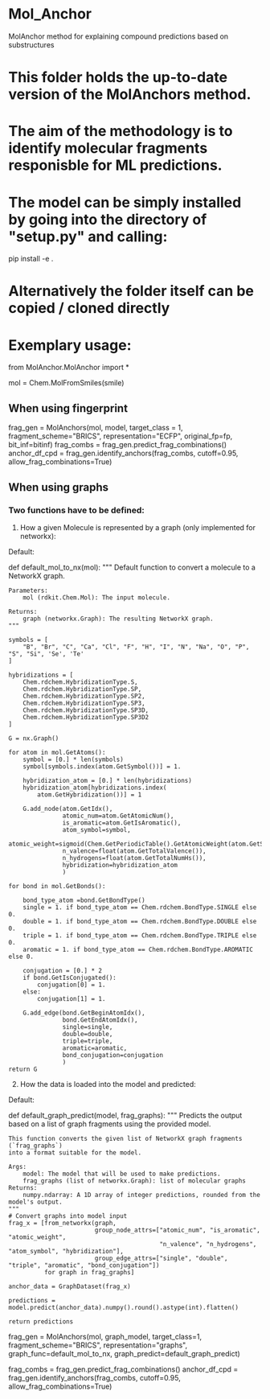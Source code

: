 # Mol_Anchor
MolAnchor method for explaining compound predictions based on substructures

# This folder holds the up-to-date version of the MolAnchors method.

# The aim of the methodology is to identify molecular fragments responisble for ML predictions.

# The model can be simply installed by going into the directory of "setup.py" and calling:
pip install -e .
# Alternatively the folder itself can be copied / cloned directly 

# Exemplary usage:
from MolAnchor.MolAnchor import *

mol = Chem.MolFromSmiles(smile)

## When using fingerprint
frag_gen = MolAnchors(mol, model, target_class = 1, fragment_scheme="BRICS", representation="ECFP", original_fp=fp, bit_inf=bitinf)
frag_combs = frag_gen.predict_frag_combinations()
anchor_df_cpd = frag_gen.identify_anchors(frag_combs, cutoff=0.95, allow_frag_combinations=True)

## When using graphs
### Two functions have to be defined:
1. How a given Molecule is represented by a graph (only implemented for networkx):

Default:

def default_mol_to_nx(mol):
    """
    Default function to convert a molecule to a NetworkX graph.

    Parameters:
        mol (rdkit.Chem.Mol): The input molecule.

    Returns:
        graph (networkx.Graph): The resulting NetworkX graph.
    """

    symbols = [
        "B", "Br", "C", "Ca", "Cl", "F", "H", "I", "N", "Na", "O", "P", "S", "Si", 'Se', 'Te'
    ]

    hybridizations = [
        Chem.rdchem.HybridizationType.S,
        Chem.rdchem.HybridizationType.SP,
        Chem.rdchem.HybridizationType.SP2,
        Chem.rdchem.HybridizationType.SP3,
        Chem.rdchem.HybridizationType.SP3D,
        Chem.rdchem.HybridizationType.SP3D2
    ]

    G = nx.Graph()

    for atom in mol.GetAtoms():
        symbol = [0.] * len(symbols)
        symbol[symbols.index(atom.GetSymbol())] = 1.

        hybridization_atom = [0.] * len(hybridizations)
        hybridization_atom[hybridizations.index(
            atom.GetHybridization())] = 1

        G.add_node(atom.GetIdx(),
                   atomic_num=atom.GetAtomicNum(),
                   is_aromatic=atom.GetIsAromatic(),
                   atom_symbol=symbol,
                   atomic_weight=sigmoid(Chem.GetPeriodicTable().GetAtomicWeight(atom.GetSymbol())),
                   n_valence=float(atom.GetTotalValence()),
                   n_hydrogens=float(atom.GetTotalNumHs()),
                   hybridization=hybridization_atom
                   )

    for bond in mol.GetBonds():

        bond_type_atom =bond.GetBondType()
        single = 1. if bond_type_atom == Chem.rdchem.BondType.SINGLE else 0.
        double = 1. if bond_type_atom == Chem.rdchem.BondType.DOUBLE else 0.
        triple = 1. if bond_type_atom == Chem.rdchem.BondType.TRIPLE else 0.
        aromatic = 1. if bond_type_atom == Chem.rdchem.BondType.AROMATIC else 0.

        conjugation = [0.] * 2
        if bond.GetIsConjugated():
            conjugation[0] = 1.
        else:
            conjugation[1] = 1.

        G.add_edge(bond.GetBeginAtomIdx(),
                   bond.GetEndAtomIdx(),
                   single=single,
                   double=double,
                   triple=triple,
                   aromatic=aromatic,
                   bond_conjugation=conjugation
                   )
    return G



2. How the data is loaded into the model and predicted:

Default:

def default_graph_predict(model, frag_graphs):
    """
    Predicts the output based on a list of graph fragments using the provided model.

    This function converts the given list of NetworkX graph fragments (`frag_graphs`)
    into a format suitable for the model.

    Args:
        model: The model that will be used to make predictions.
        frag_graphs (list of networkx.Graph): list of molecular graphs
    Returns:
        numpy.ndarray: A 1D array of integer predictions, rounded from the model's output.
    """
    # Convert graphs into model input
    frag_x = [from_networkx(graph,
                            group_node_attrs=["atomic_num", "is_aromatic", "atomic_weight",
                                              "n_valence", "n_hydrogens", "atom_symbol", "hybridization"],
                            group_edge_attrs=["single", "double", "triple", "aromatic", "bond_conjugation"])
              for graph in frag_graphs]

    anchor_data = GraphDataset(frag_x)

    predictions = model.predict(anchor_data).numpy().round().astype(int).flatten()

    return predictions


frag_gen = MolAnchors(mol, graph_model, target_class=1, fragment_scheme="BRICS", representation="graphs",  
graph_func=default_mol_to_nx,
graph_predict=default_graph_predict)

frag_combs = frag_gen.predict_frag_combinations()
anchor_df_cpd = frag_gen.identify_anchors(frag_combs, cutoff=0.95, allow_frag_combinations=True)
